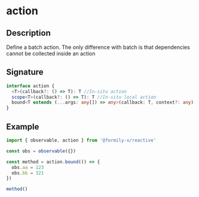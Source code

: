 # action

## Description

Define a batch action. The only difference with batch is that dependencies cannot be collected inside an action

## Signature

```ts
interface action {
  <T>(callback?: () => T): T //In-situ action
  scope<T>(callback?: () => T): T //In-situ local action
  bound<T extends (...args: any[]) => any>(callback: T, context?: any): T //High-level binding
}
```

## Example

```ts
import { observable, action } from '@formily-x/reactive'

const obs = observable({})

const method = action.bound(() => {
  obs.aa = 123
  obs.bb = 321
})

method()
```

